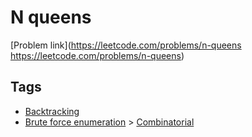 # N queens

[Problem link](https://leetcode.com/problems/n-queens
https://leetcode.com/problems/n-queens)

## Tags

* [Backtracking](/README.md#Backtracking)
* [Brute force enumeration](/README.md#Brute_force_enumeration) > [Combinatorial](/README.md#Brute_force_enumeration-Combinatorial)
